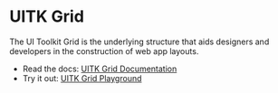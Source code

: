 # UITK Grid

The UI Toolkit Grid is the underlying structure that aids designers and developers in the construction of web app layouts. 

* Read the docs: [UITK Grid Documentation](http://hexagoncircle.com/uitk-grid)
* Try it out: [UITK Grid Playground](https://codepen.io/hexagoncircle/pen/09a4dc32a72ca01dff52f3874d2e9285)
